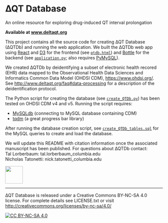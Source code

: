 # ∆QT Database
An online resource for exploring drug-induced QT interval prolongation

**Available at www.deltaqt.org**

This project contains all the source code for creating ∆QT Database (∆QTDb) and running the web application. We built the ∆QTDb web app using [React](https://facebook.github.io/react/) and [D3](https://d3js.org/) for the frontend (see [`qtdb.html`](https://github.com/tal-baum/deltaQTDb/blob/master/qtdb.html)) and [Bottle](http://bottlepy.org/docs/dev/) for the backend (see [`application.py`](https://github.com/tal-baum/deltaQTDb/blob/master/application.py); also requires [PyMySQL](https://github.com/PyMySQL/PyMySQL)).

We created ∆QTDb by deidentifying a subset of electronic health recored (EHR) data mapped to the Observational Health Data Sciences and Informatics Common Data Model (OHDSI CDM), https://www.ohdsi.org/. See http://www.deltaqt.org/faq#data-processing for a description of the deidentification protocol.

The Python script for creating the database (see [`create_QTDb.py`](https://github.com/tal-baum/deltaQTDb/blob/master/create_QTDb.py)) has been tested on OHDSI CDM v4 and v5. Running the script requires:
- [MySQLdb](http://mysql-python.sourceforge.net/MySQLdb.html) (connecting to MySQL database containing CDM)
- [tqdm](https://pypi.python.org/pypi/tqdm) (a great progress bar library)

After running the database creation script, see [`create_QTDb_tables.sql`](https://github.com/tal-baum/deltaQTDb/blob/master/create_QTDb_tables.sql) for the MySQL queries to create and load the database.

We will update this README with citation information once the associated manuscript has been published. For questions about ∆QTDb contact:  
Tal Lorberbaum: tal.lorberbaum_columbia.edu  
Nicholas Tatonetti: nick.tatonetti_columbia.edu  

<a href="http://tatonettilab.org/"><img src="http://www.deltaqt.org/index/img/tlab-logo.png" height="56"></a>

---

∆QT Database is released under a Creative Commons BY-NC-SA 4.0 license. For complete details see LICENSE.txt or visit http://creativecommons.org/licenses/by-nc-sa/4.0/

<a href="http://creativecommons.org/licenses/by-nc-sa/4.0/"><img src="https://upload.wikimedia.org/wikipedia/commons/thumb/1/12/Cc-by-nc-sa_icon.svg/100px-Cc-by-nc-sa_icon.svg.png" alt="CC BY-NC-SA 4.0"></a> 

